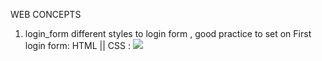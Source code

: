 WEB CONCEPTS
1) login_form
 different styles to login form , good practice to set on
 First login form: HTML || CSS : ![]("C:\Users\HomePC\Documents\Web_learn\html_forms\login_form1\Images\Login_form1.png")
 
